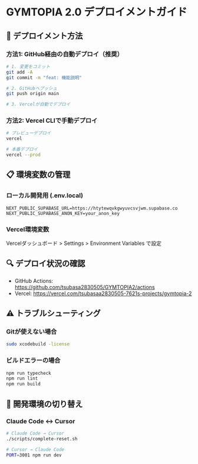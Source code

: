 # GYMTOPIA 2.0 デプロイメントガイド

## 🚀 デプロイメント方法

### 方法1: GitHub経由の自動デプロイ（推奨）
```bash
# 1. 変更をコミット
git add -A
git commit -m "feat: 機能説明"

# 2. GitHubへプッシュ
git push origin main

# 3. Vercelが自動でデプロイ
```

### 方法2: Vercel CLIで手動デプロイ
```bash
# プレビューデプロイ
vercel

# 本番デプロイ
vercel --prod
```

## 📋 環境変数の管理

### ローカル開発用 (.env.local)
```
NEXT_PUBLIC_SUPABASE_URL=https://htytewqvkgwyuvcsvjwm.supabase.co
NEXT_PUBLIC_SUPABASE_ANON_KEY=your_anon_key
```

### Vercel環境変数
Vercelダッシュボード > Settings > Environment Variables で設定

## 🔍 デプロイ状況の確認
- GitHub Actions: https://github.com/tsubasa2830505/GYMTOPIA2/actions
- Vercel: https://vercel.com/tsubasaa2830505-7621s-projects/gymtopia-2

## ⚠️ トラブルシューティング

### Gitが使えない場合
```bash
sudo xcodebuild -license
```

### ビルドエラーの場合
```bash
npm run typecheck
npm run lint
npm run build
```

## 📱 開発環境の切り替え

### Claude Code ↔ Cursor
```bash
# Claude Code → Cursor
./scripts/complete-reset.sh

# Cursor → Claude Code  
PORT=3001 npm run dev
```
